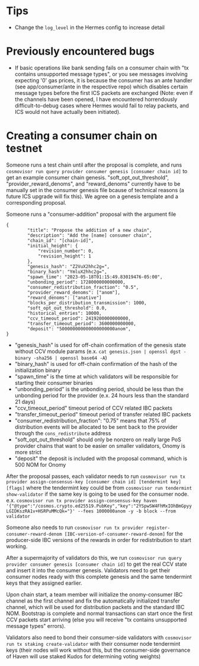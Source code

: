 
# Tips

- Change the `log_level` in the Hermes config to increase detail

# Previously encountered bugs

- If basic operations like bank sending fails on a consumer chain with "tx contains unsupported message types", or you see messages involving expecting '0' gas prices, it is because the consumer has an ante handler (see app/consumer/ante in the respective repo) which disables certain message types before the first ICS packets are exchanged (Note: even if the channels have been opened, I have encountered horrendously difficult-to-debug cases where Hermes would fail to relay packets, and ICS would not have actually been initiated).

# Creating a consumer chain on testnet

Someone runs a test chain until after the proposal is complete, and runs `cosmovisor run query provider consumer genesis [consumer chain id]` to get an example consumer chain genesis. "soft_opt_out_threshold", "provider_reward_denoms", and "reward_denoms" currently have to be manually set in the consumer genesis file bcause of technical reasons (a future ICS upgrade will fix this). We agree on a genesis template and a corresponding proposal.

Someone runs a "consumer-addition" proposal with the argument file
```
{
        "title": "Propose the addition of a new chain",
        "description": "Add the [name] consumer chain",
        "chain_id": "[chain-id]",
        "initial_height": {
            "revision_number": 0,
            "revision_height": 1
        },
        "genesis_hash": "Z2VuX2hhc2g=",
        "binary_hash": "YmluX2hhc2g=",
        "spawn_time": "2023-05-18T01:15:49.83019476-05:00",
        "unbonding_period": 1728000000000000,
        "consumer_redistribution_fraction": "0.5",
        "provider_reward_denoms": ["anom"],
        "reward_denoms": ["anative"]
        "blocks_per_distribution_transmission": 1000,
        "soft_opt_out_threshold": 0.0,
        "historical_entries": 10000,
        "ccv_timeout_period": 2419200000000000,
        "transfer_timeout_period": 3600000000000,
        "deposit": "500000000000000000000anom",
}
```
- "genesis_hash" is used for off-chain confirmation of the genesis state without CCV module params (e.x. `cat genesis.json | openssl dgst -binary -sha256 | openssl base64 -A`)
- "binary_hash" is used for off-chain confirmation of the hash of the initialization binary
- "spawn_time" is the time at which validators will be responsible for starting their consumer binaries
- "unbonding_period" is the unbonding period, should be less than the unbonding period for the provider (e.x. 24 hours less than the standard 21 days)
- "ccv_timeout_period" timeout period of CCV related IBC packets
- "transfer_timeout_period" timeout period of transfer related IBC packets
- "consumer_redistribution_fraction": "0.75" means that 75% of distribution events will be allocated to be sent back to the provider through the `cons_redistribute` address
- "soft_opt_out_threshold" should only be nonzero on really large PoS provider chains that want to be easier on smaller validators, Onomy is more strict
- "deposit" the deposit is included with the proposal command, which is 500 NOM for Onomy

After the proposal passes, each validator needs to run
`cosmovisor run tx provider assign-consensus-key [consumer chain id] [tendermint key] [flags]`
where the tendermint key could be from `cosmovisor run tendermint show-validator` if the same key is going to be used for the consumer node.
e.x.
`cosmovisor run tx provider assign-consensus-key haven '{"@type":"/cosmos.crypto.ed25519.PubKey","key":"2YSpwSW4FhMxIOhBmGpyyLGIDKszRA1v+HSRPuMMcQk="}' --fees 1000000anom -y -b block --from validator`

Someone also needs to run `cosmovisor run tx provider register-consumer-reward-denom [IBC-version-of-consumer-reward-denom]` for the producer-side IBC versions of the rewards in order for redistribution to start working.

After a supermajority of validators do this, we run `cosmovisor run query provider consumer genesis [consumer chain id]` to get the real CCV state and insert it into the consumer genesis. Validators need to get their consumer nodes ready with this complete genesis and the same tendermint keys that they assigned earlier.

Upon chain start, a team member will initialize the onomy-consumer IBC channel as the first channel and fix the automatically initialized transfer channel, which will be used for distribution packets and the standard IBC NOM. Bootstrap is complete and normal transactions can start once the first CCV packets start arriving (else you will receive "tx contains unsupported message types" errors).

Validators also need to bond their consumer-side validators with `cosmovisor run tx staking create-validator` with their consumer node tendermint keys (their nodes will work without this, but the consumer-side governance of Haven will use staked Kudos for determining voting weights)
